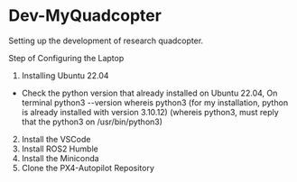 # Dev-MyQuadcopter
Setting up the development of research quadcopter.

Step of Configuring the Laptop

1. Installing Ubuntu 22.04
- Check the python version that already installed on Ubuntu 22.04, On terminal
<copy-button>python3 --version</copy-button>
<copy-button>whereis python3</copy-button>
(for my installation, python is already installed with version 3.10.12)
(whereis python3, must reply that the python3 on /usr/bin/python3)

2. Install the VSCode
3. Install ROS2 Humble
4. Install the Miniconda
5. Clone the PX4-Autopilot Repository
